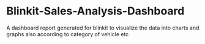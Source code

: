 # Blinkit-Sales-Analysis-Dashboard
A dashboard report generated for blinkit to visualize the data into charts and graphs also according to category of vehicle etc
